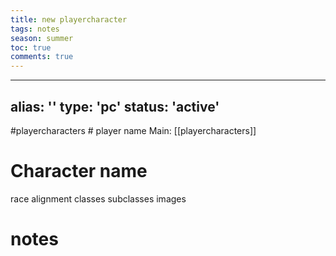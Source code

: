 ---title: new playercharactertags: notesseason: summertoc: truecomments: true---
---
alias: ''
type: 'pc'
status: 'active'
---
#playercharacters # player name 
Main: [[playercharacters]]

# Character name 
race
alignment
classes 
subclasses
images
# notes
